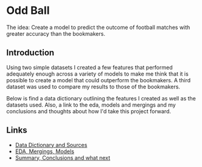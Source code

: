 # Odd Ball

The idea: Create a model to predict the outcome of football matches with greater accuracy than the bookmakers.

## Introduction

Using two simple datasets I created a few features that performed adequately enough across a variety of models to make me think that it is possible to create a model that could outperform the bookmakers. A third dataset was used to compare my results to those of the bookmakers.

Below is find a data dictionary outlining the features I created as well as the datasets used. Also, a link to the eda, models and mergings and my conclusions and thoughts about how I'd take this project forward.


## Links

- [Data Dictionary and Sources](https://github.com/waynespaull/footy/tree/master/data_dictionary_and_sources)
- [EDA, Mergings, Models](https://github.com/waynespaull/footy/tree/master/eda_models_mergings)
- [Summary, Conclusions and what next](https://github.com/waynespaull/footy/tree/master/summary)


